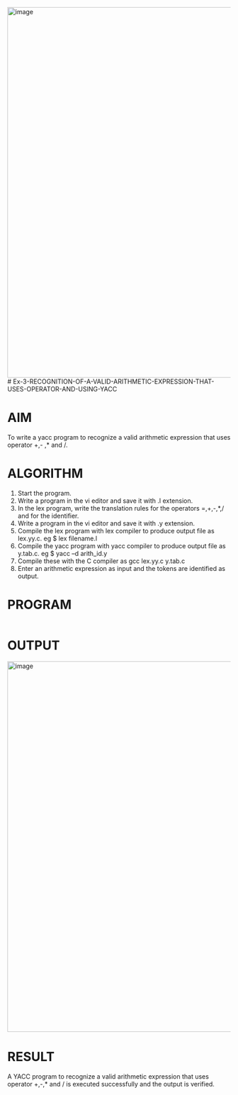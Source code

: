 <img width="1342" height="836" alt="image" src="https://github.com/user-attachments/assets/592a3cae-c300-457b-885e-63ef5a05a7d6" /># Ex-3-RECOGNITION-OF-A-VALID-ARITHMETIC-EXPRESSION-THAT-USES-OPERATOR-AND-USING-YACC
# AIM
To write a yacc program to recognize a valid arithmetic expression that uses operator +,- ,* and /.
# ALGORITHM
1.	Start the program.
2.	Write a program in the vi editor and save it with .l extension.
3.	In the lex program, write the translation rules for the operators =,+,-,*,/ and for the identifier.
4.	Write a program in the vi editor and save it with .y extension.
5.	Compile the lex program with lex compiler to produce output file as lex.yy.c. eg $ lex filename.l
6.	Compile the yacc program with yacc compiler to produce output file as y.tab.c. eg $ yacc –d arith_id.y
7.	Compile these with the C compiler as gcc lex.yy.c y.tab.c
8.	Enter an arithmetic expression as input and the tokens are identified as output.
# PROGRAM
```

```
# OUTPUT
<img width="1342" height="836" alt="image" src="https://github.com/user-attachments/assets/123974e0-1f52-4a41-812b-3e1db394a24d" />

# RESULT
A YACC program to recognize a valid arithmetic expression that uses operator +,-,* and / is executed successfully and the output is verified.
